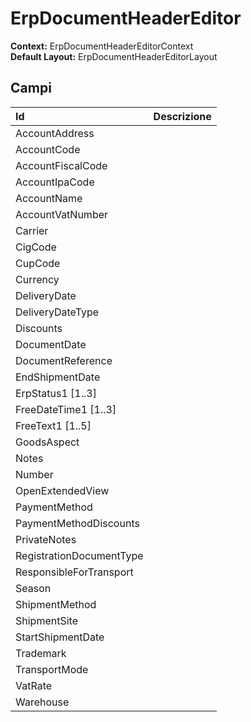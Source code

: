 # ErpDocumentHeaderEditor

  
 **Context:** ErpDocumentHeaderEditorContext   
 **Default Layout:** ErpDocumentHeaderEditorLayout

## Campi

| Id | Descrizione |
| :--- | :--- |
| AccountAddress |  |
| AccountCode |  |
| AccountFiscalCode |  |
| AccountIpaCode |  |
| AccountName |  |
| AccountVatNumber |  |
| Carrier |  |
| CigCode |  |
| CupCode |  |
| Currency |  |
| DeliveryDate |  |
| DeliveryDateType |  |
| Discounts |  |
| DocumentDate |  |
| DocumentReference |  |
| EndShipmentDate |  |
| ErpStatus1 \[1..3\] |  |
| FreeDateTime1 \[1..3\] |  |
| FreeText1 \[1..5\] |  |
| GoodsAspect |  |
| Notes |  |
| Number |  |
| OpenExtendedView |  |
| PaymentMethod |  |
| PaymentMethodDiscounts |  |
| PrivateNotes |  |
| RegistrationDocumentType |  |
| ResponsibleForTransport |  |
| Season |  |
| ShipmentMethod |  |
| ShipmentSite |  |
| StartShipmentDate |  |
| Trademark |  |
| TransportMode |  |
| VatRate |  |
| Warehouse |  |

